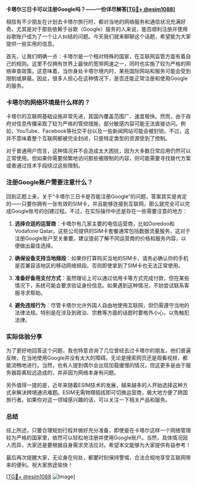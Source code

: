 **卡塔尔三日卡可以注册Google吗？——一份详尽解答[[TG💪+ @esim1088](https://t.me/s/esim1088)]**

相信有不少朋友在计划去卡塔尔旅行时，都对当地的网络服务和通信状况充满好奇。尤其是对于那些依赖于谷歌（Google）服务的人来说，能否顺利注册并使用谷歌账户成为了一个让人纠结的问题。今天我们就来聊聊这个话题，希望能为大家提供一些实用的信息。

首先，让我们明确一点：卡塔尔是一个相对特殊的国家，在互联网监管方面有着自己的规则。这里不仅拥有世界上最快的宽带网速之一，同时也实施了较为严格的网络审查政策。这意味着，当你身处卡塔尔境内时，某些国际网站和服务可能会受到限制或屏蔽。因此，很多人担心在这种情况下，是否还能正常注册和使用Google的服务。

### 卡塔尔的网络环境是什么样的？

卡塔尔的互联网基础设施非常先进，其国内覆盖范围广、速度极快。然而，由于政府对信息传播采取了较为严格的管控措施，部分敏感内容可能无法直接访问。例如，YouTube、Facebook等社交平台以及一些新闻网站可能会被封锁。不过，这并不意味着整个互联网都被完全封闭，只是特定类型的资源受到了控制。

对于普通用户而言，这种情况并不会造成太大困扰，因为大多数日常应用仍然可以正常使用。但如果你需要频繁地访问那些被限制的内容，则可能需要寻找替代方案或者通过技术手段绕过这些限制。

### 注册Google账户需要注意什么？

回到正题上来，关于“卡塔尔三日卡是否能注册Google”的问题，答案其实是肯定的——只要你拥有一张有效的SIM卡，并且能够连接到互联网，那么就完全可以完成Google账号的创建过程。不过，在实际操作中还是存在一些需要注意的地方：

1. **选择合适的运营商**：卡塔尔有几家主要的电信运营商，比如Ooredoo和Vodafone Qatar。这些公司提供的SIM卡套餐通常包括数据流量服务，这对于注册Google账户至关重要。建议提前了解不同运营商的价格和服务内容，以便做出最佳选择。
   
2. **确保设备支持当地频段**：如果你打算购买当地的SIM卡，请务必确认你的手机是否兼容该地区的移动网络频段。否则即使拿到了SIM卡也无法正常使用。

3. **准备好备用支付方式**：虽然理论上可以通过信用卡等方式完成付款，但在某些情况下，系统可能会要求验证身份信息。如果遇到这种情况，不妨尝试联系客服寻求帮助。

4. **避免违规行为**：尽管卡塔尔允许外国人自由地使用互联网，但仍需遵守当地的法律法规。特别是在涉及到政治、宗教等方面的话题时要格外小心，以免触犯法律。

### 实际体验分享

为了更好地回答这个问题，我也特意咨询了几位曾经去过卡塔尔的朋友。他们普遍反映，在当地使用Google并没有太大的障碍。无论是搜索网页还是观看视频，都能流畅地进行。当然，也有人提到偶尔会出现加载缓慢的情况，但这更多是由于服务器距离较远造成的，并非因为网络本身有问题。

另外值得一提的是，近年来随着ESIM技术的发展，越来越多的人开始选择这种方式来解决跨境通讯难题。ESIM无需物理插拔即可切换运营商，极大地方便了跨国旅行者。如果你对这一领域感兴趣的话，可以关注一下相关产品和服务。

### 总结

综上所述，只要合理规划行程并做好充分准备，即使是在卡塔尔这样一个网络管理较为严格的国家里，依然可以轻松地注册并使用Google账户。当然，具体情况因人而异，大家还是要根据自身需求灵活应对。希望本文能够为大家提供有益参考！

最后再次提醒大家，无论身在何处，都要时刻保持警惕，合法合规地享受互联网带来的便利。祝大家旅途愉快！

[[TG💪+ @esim1088](https://t.me/s/esim1088) ![Image](https://i.postimg.cc/4NQfJmqS/Snipaste-2025-05-13-00-14-12.png)]